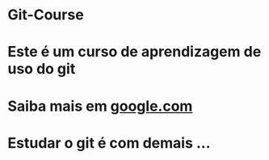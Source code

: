# Git-Course
# Este é um curso de aprendizagem de uso do git
# Saiba mais em [google.com](http://www.google.com)
# Estudar o git é com demais ...
